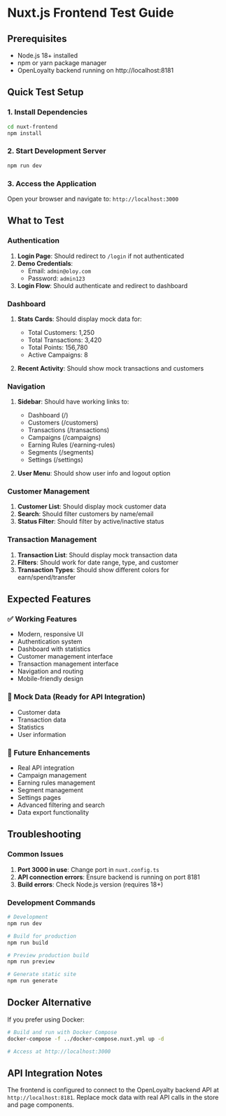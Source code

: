 # Nuxt.js Frontend Test Guide

## Prerequisites
- Node.js 18+ installed
- npm or yarn package manager
- OpenLoyalty backend running on http://localhost:8181

## Quick Test Setup

### 1. Install Dependencies
```bash
cd nuxt-frontend
npm install
```

### 2. Start Development Server
```bash
npm run dev
```

### 3. Access the Application
Open your browser and navigate to: `http://localhost:3000`

## What to Test

### Authentication
1. **Login Page**: Should redirect to `/login` if not authenticated
2. **Demo Credentials**: 
   - Email: `admin@oloy.com`
   - Password: `admin123`
3. **Login Flow**: Should authenticate and redirect to dashboard

### Dashboard
1. **Stats Cards**: Should display mock data for:
   - Total Customers: 1,250
   - Total Transactions: 3,420
   - Total Points: 156,780
   - Active Campaigns: 8

2. **Recent Activity**: Should show mock transactions and customers

### Navigation
1. **Sidebar**: Should have working links to:
   - Dashboard (/)
   - Customers (/customers)
   - Transactions (/transactions)
   - Campaigns (/campaigns)
   - Earning Rules (/earning-rules)
   - Segments (/segments)
   - Settings (/settings)

2. **User Menu**: Should show user info and logout option

### Customer Management
1. **Customer List**: Should display mock customer data
2. **Search**: Should filter customers by name/email
3. **Status Filter**: Should filter by active/inactive status

### Transaction Management
1. **Transaction List**: Should display mock transaction data
2. **Filters**: Should work for date range, type, and customer
3. **Transaction Types**: Should show different colors for earn/spend/transfer

## Expected Features

### ✅ Working Features
- Modern, responsive UI
- Authentication system
- Dashboard with statistics
- Customer management interface
- Transaction management interface
- Navigation and routing
- Mobile-friendly design

### 🔄 Mock Data (Ready for API Integration)
- Customer data
- Transaction data
- Statistics
- User information

### 🚧 Future Enhancements
- Real API integration
- Campaign management
- Earning rules management
- Segment management
- Settings pages
- Advanced filtering and search
- Data export functionality

## Troubleshooting

### Common Issues
1. **Port 3000 in use**: Change port in `nuxt.config.ts`
2. **API connection errors**: Ensure backend is running on port 8181
3. **Build errors**: Check Node.js version (requires 18+)

### Development Commands
```bash
# Development
npm run dev

# Build for production
npm run build

# Preview production build
npm run preview

# Generate static site
npm run generate
```

## Docker Alternative
If you prefer using Docker:
```bash
# Build and run with Docker Compose
docker-compose -f ../docker-compose.nuxt.yml up -d

# Access at http://localhost:3000
```

## API Integration Notes
The frontend is configured to connect to the OpenLoyalty backend API at `http://localhost:8181`. 
Replace mock data with real API calls in the store and page components. 